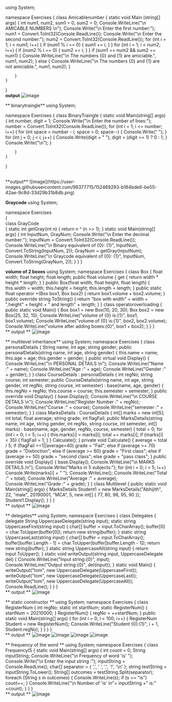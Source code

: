 ﻿using System;

namespace Exercises
{
    class Amicablenumber
    {
        static void Main (string[] args)
    {
        int num1, num2, sum1 = 0, sum2 = 0;
        Console.WriteLine("\n       AMICABLE NUMBERS    \n");
        Console.Write("\n Enter the first number:");
        num1 = Convert.ToInt32(Console.ReadLine());
        Console.Write("\n Enter the second number:");
        num2 = Convert.ToInt32(Console.ReadLine());
        for (int i = 1; i < num1; i++)
        {
            if (num1 % i == 0)
            {
                sum1 += i;
            }
        }
        for (int i = 1; i < num2; i++)
        {
            if (num2 % i == 0)
            {
                sum2 += i;
            }
        }
        if (sum1 == num2 && sum2 == num1)
        {
            Console.WriteLine("\n The numbers {0} and {1} are amiciable.", num1, num2);
        }
        else
        {
            Console.WriteLine("\n The numbers {0} and {1} are not amiciable.", num1, num2);
        }

        }
    }
}
<br>
**output**
![image](https://user-images.githubusercontent.com/98377715/152294101-61e72547-4f6d-42d2-9c3b-0006a3da9530.png)

**  binarytraingle**
using System;

namespace Exercises
{
    class BinaryTraingle
    {
        static void Main(string[] args)
        {
            int number, digit = 1;
            Console.Write("\n Enter the number of lines:");
            number = Convert.ToInt32(Console.ReadLine());
            for (int i = 1; i <= number; i++)
            {
                for (int space = number - i; space > 0; space--)
                {
                    Console.Write(" ");
                }
                for (int j = 0; j < i; j++)
                {
                    Console.Write(digit + " ");
                    digit = (digit == 1) ? 0 : 1;
                }
                Console.Write("\n");
            }

          
        }
    }
}

<br>
**output**
![image](https://user-images.githubusercontent.com/98377715/152469293-b184bde6-be55-42ae-9c8d-33d29b31b8db.png)


**Graycode**
using System;<br>

namespace Exercises<br>
{<br>
    class GrayCode<br>
    {
        static int getGray(int n)
        {
            return n ^ (n >> 1);
         }
        static void Main(string[] args)
        {
            int InputNum, GrayNum;
            Console.Write("\n Enter the decimal number:");
            InputNum = Convert.ToInt32(Console.ReadLine());
            Console.WriteLine("\n Binary equivalent of {0}: {1}", InputNum, Convert.ToString(InputNum, 2));
            GrayNum = getGray(InputNum);
            Console.WriteLine("\n Graycode equivalent of {0}: {1}", InputNum, Convert.ToString(GrayNum, 2));
        }
    }
}

**volume of 2 boxes**
using System;
namespace Exercises
{
    class Box
    {
        float width;
        float height;
        float length;
        public float volume
        {
            get { return width * height * length; }
        }
        public Box(float width, float height, float length)
        {
            this.width = width;
            this.height = height;
            this.length = length;
        }
        public static float operator +(Box box1, Box box2)
        {
            return box1.volume + box2.volume;
        }
        public override string ToString()
        {
            return "box with width" + width + ",height" + height + " and length" + length;
        }
    }
    class operatoroverloading
    {
        public static void Main()
        {
            Box box1 = new Box(10, 20, 30);
            Box box2 = new Box(25, 32, 15);
            Console.WriteLine("volume of {0} is:{1}", box1, box1.volume);
            Console.WriteLine("volume of {0} is:{1}", box2, box2.volume);
            Console.WriteLine("volume after adding boxes:{0}", box1 + box2);
        }
    }
}
<br>
**  output **
![image](https://user-images.githubusercontent.com/98377715/152473394-73214341-ba4c-4fa1-a10f-a0b1dd4760c2.png)


**   multilevel inheritance**
using System;
namespace Exercises
{
    class personalDetails
    {
        String name;
        int age;
        string gender;
        public personalDetails(string name, int age, string gender)
        {
            this.name = name;
            this.age = age;
            this.gender = gender;
        }
        public virtual void Display()
        {
            Console.WriteLine("\n    PERSONAL DETAILS    \n");
            Console.WriteLine("Name :" + name);
            Console.WriteLine("Age :" + age);
            Console.WriteLine("Gender :" + gender);
        }
    }
    class CourseDetails : personalDetails
    {
        int regNo;
        string course;
        int semester;
        public CourseDetails(string name, int age, string gender, int regNo, string course, int semester) : base(name, age, gender)
        {
            this.regNo = regNo;
            this.course = course;
            this.semester = semester;
        }
        public override void Display()
        {
            base.Display();
            Console.WriteLine("\n    COURSE DETAILS    \n");
            Console.WriteLine("Register Number :" + regNo);
            Console.WriteLine("Course :" + course);
            Console.WriteLine("semester :" + semester);
        }
    }
    class MarksDetails : CourseDetails
    {
        int[] marks = new int[5];
        int total;
        float average;
        string grade;
        int flagFail;
        public MarksDetails(string name, int age, string gender, int regNo, string course, int semester, int[] marks) : base(name, age, gender, regNo, course, semester)
        {
            total = 0;
            for (int i = 0; i < 5; i++)
            {
                this.marks[i] = marks[i];
                total += marks[i];
                if (marks[i] < 35)
                {
                    flagFail = 1;
                }
            }
            Calculate();
        }
        private void Calculate()
        {
            average = total / 5;
            if (flagFail ==1||average<40)
                grade = "Fail";
            else if (average >= 70)
                grade = "Distinction";
            else if (average >= 60)
                grade = "First class";
            else if (average >= 50)
                grade = "second class";
            else
                grade = "pass class";
        }
        public override void Display()
        {
            base.Display();
            Console.WriteLine("\n     MARKS DETAILS   /n");
            Console.Write("Marks in 5 subjects:");
            for (int i = 0; i < 5; i++)
                Console.Write(marks[i] + " ");
            Console.WriteLine();
            Console.WriteLine("Total :" + total);
            Console.WriteLine("Average :" + average);
            Console.WriteLine("Grade :" + grade);
        }
    }
    class Multilevel
    {
        public static void Main(string[] args)
        {
            MarksDetails Student1 = new MarksDetails("Abhijith", 22, "male", 20190001, "MCA", 5, new int[] { 77, 80, 98, 95, 90 });
            Student1.Display();
        }
    }
}
<br>
**   output **
![image](https://user-images.githubusercontent.com/98377715/152480302-f2a1aabb-128c-4f6f-971a-6f6c8f8cc253.png)


**   delegates**
using System;
namespace Exercises
{
    class Delegates
    {
        delegate String UppercaseDelegate(string input);
        static string UppercaseFirst(string input)
        {
            char[] buffer = input.ToCharArray();
            buffer[0] = char.ToUpper(buffer[0]);
            return new string(buffer);
        }
        static string UppercaseLast(string input)
        {
            char[] buffer = input.ToCharArray();
            buffer[buffer.Length - 1] = char.ToUpper(buffer[buffer.Length - 1]);
            return new string(buffer);
        }
        static string UppercaseAll(string input)
        {
            return input.ToUpper();
        }
        static void writeOutput(string input, UppercaseDelegate del)
        {
            Console.WriteLine("Input string:{0}", input);
            Console.WriteLine("Output string:{0}", del(input));
        }
        static void Main()
        {
            writeOutput("tom", new UppercaseDelegate(UppercaseFirst));
            writeOutput("tom", new UppercaseDelegate(UppercaseLast));
            writeOutput("tom", new UppercaseDelegate(UppercaseAll));
            Console.ReadLine();
        }
    }
}
<br>
**  output **
![image](https://user-images.githubusercontent.com/98377715/152482932-045ca89c-138c-49fd-869b-c89862ee8271.png)

**  static constructor **
using System;
namespace Exercises
{
    class RegisterNum
    {
        int regNo;
        static int startNum;
        static RegisterNum()
        {
            startNum = 20210000;
        }
        RegisterNum()
        {
            regNo = ++startNum;
        }
        public static void Main(string[] args)
        {
            for (int i = 0; i < 100; i++)
            {
                RegisterNum Student = new RegisterNum();
                Console.WriteLine("Student {0}:{1}", i + 1, Student.regNo);
            }
        }
    }
}
<br>
** output **
![image](https://user-images.githubusercontent.com/98377715/152485147-c5b8fbcf-968c-4b4c-aced-d2940ca91f19.png)
![image](https://user-images.githubusercontent.com/98377715/152485354-c87db2f5-62f4-407e-8334-2d8b2d0b1723.png)
![image](https://user-images.githubusercontent.com/98377715/152485458-67f3d3eb-8d07-4830-b45d-5c76ba6617c3.png)
![image](https://user-images.githubusercontent.com/98377715/152485527-8fc3f0ba-8399-4043-b026-d89b925b53c7.png)


**  frequency of the word **
using System;
namespace Exercises
{
    class FrequencyIS
    {
        static void Main(string[] args)
        {
            int count = 0;
            String inputString;
            Console.WriteLine("\n     Frequency of word 'is'   ");
            Console.Write("\n Enter the input string :");
            inputString = Console.ReadLine();
            char[] separator = { ',', ' ', '.', '!', '\n' };
            string testString = inputString.ToLower();
            String[] outcomes = testString.Split(separator);
            foreach (String s in outcomes)
            {
                Console.WriteLine(s);
                if (s == "is")
                    count++;
            }
            Console.WriteLine("\n Number of 'is' in"+ inputString +" is:" +count);
                }
    }
}
<br>
**  output **
![image](https://user-images.githubusercontent.com/98377715/152488089-cf8c4480-4b36-42c6-8b4d-05590d13174b.png)









